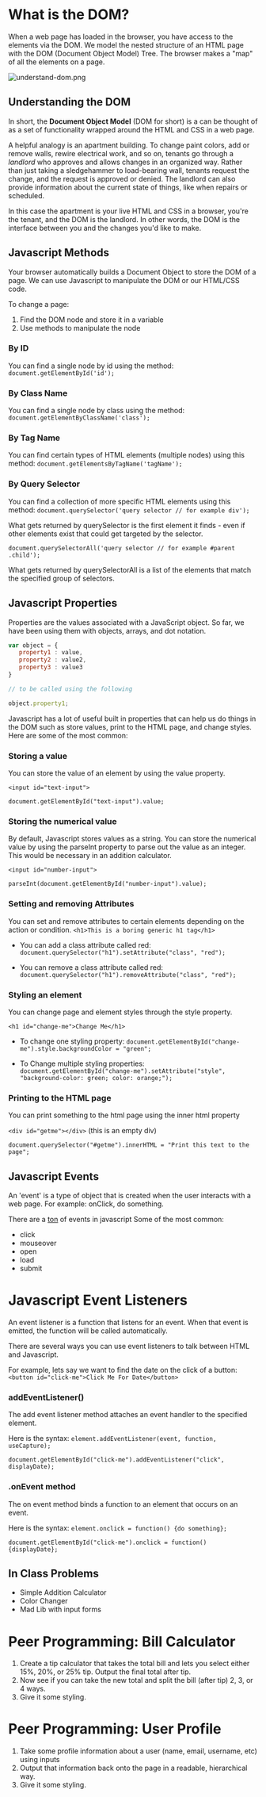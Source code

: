 # What is the DOM?
When a web page has loaded in the browser, you have access to the elements via the DOM. We model the nested structure of an HTML page with the DOM (Document Object Model) Tree. The browser makes a "map" of all the elements on a page.

![understand-dom.png](https://tiy-learn-content.s3.amazonaws.com/8565897f-understand-dom.png)

## Understanding the DOM
In short, the **Document Object Model** (DOM for short) is a can be thought of as a set of functionality wrapped around the HTML and CSS in a web page.

A helpful analogy is an apartment building. To change paint colors, add or remove walls, rewire electrical work, and so on, tenants go through a _landlord_ who approves and allows changes in an organized way. Rather than just taking a sledgehammer to load-bearing wall, tenants request the change, and the request is approved or denied. The landlord can also provide information about the current state of things, like when repairs or scheduled.

In this case the apartment is your live HTML and CSS in a browser, you're the tenant, and the DOM is the landlord. In other words, the DOM is the interface between you and the changes you'd like to make.


## Javascript Methods
Your browser automatically builds a Document Object to store the DOM of a page. We can use Javascript to manipulate the DOM or our HTML/CSS code.  

To change a page:
1. Find the DOM node and store it in a variable
2. Use methods to manipulate the node


### By ID
You can find a single node by id using the method:
<br>`document.getElementById('id');`


### By Class Name
You can find a single node by class using the method:
`document.getElementByClassName('class');`


### By Tag Name
You can find certain types of HTML elements (multiple nodes) using this method:
`document.getElementsByTagName('tagName');`


### By Query Selector
You can find a collection of more specific HTML elements using this method:
`document.querySelector('query selector // for example div');`

What gets returned by querySelector is the first element it finds - even if other elements exist that could get targeted by the selector.

`document.querySelectorAll('query selector // for example #parent .child');`

What gets returned by querySelectorAll is a list of the elements that match the specified group of selectors.



## Javascript Properties  
Properties are the values associated with a JavaScript object. So far, we have been using them with objects, arrays, and dot notation.

```js
var object = {
   property1 : value,
   property2 : value2,
   property3 : value3
}

// to be called using the following

object.property1;
```

Javascript has a lot of useful built in properties that can help us do things in the DOM such as store values, print to the HTML page, and change styles. Here are some of the most common:



### Storing a value
You can store the value of an element by using the value property.

`<input id="text-input">`

`document.getElementById("text-input").value;`



### Storing the numerical value
By default, Javascript stores values as a string. You can store the numerical value by using the parseInt property to parse out the value as an integer. This would be necessary in an addition calculator.

`<input id="number-input">`

`parseInt(document.getElementById("number-input").value);`



### Setting and removing Attributes
You can set and remove attributes to certain elements depending on the action or condition.
`<h1>This is a boring generic h1 tag</h1>`

- You can add a class attribute called red:
`document.querySelector("h1").setAttribute("class", "red");`

- You can remove a class attribute called red:
`document.querySelector("h1").removeAttribute("class", "red");`



### Styling an element
You can change page and element styles through the style property.

`<h1 id="change-me">Change Me</h1>`

- To change one styling property:
`document.getElementById("change-me").style.backgroundColor = "green";`

- To Change multiple styling properties:
`document.getElementById("change-me").setAttribute("style", "background-color: green; color: orange;");`



### Printing to the HTML page
You can print something to the html page using the inner html property

`<div id="getme"></div>` (this is an empty div)


`document.querySelector("#getme").innerHTML = "Print this text to the page";`



## Javascript Events
An 'event' is a type of object that is created when the user interacts with a web page. For example: onClick, do something.

There are a [ton](https://developer.mozilla.org/en-US/docs/Web/Events) of events in javascript Some of the most common:
- click
- mouseover
- open
- load
- submit


# Javascript Event Listeners
An event listener is a function that listens for an event. When that event is emitted, the function will be called automatically.

There are several ways you can use event listeners to talk between HTML and Javascript.

For example, lets say we want to find the date on the click of a button:
`<button id="click-me">Click Me For Date</button>`


### addEventListener()
The add event listener method attaches an event handler to the specified element.

Here is the syntax:
`element.addEventListener(event, function, useCapture);`

`document.getElementById("click-me").addEventListener("click", displayDate);`



### .onEvent method
The on event method binds a function to an element that occurs on an event.


Here is the syntax:
`element.onclick = function() {do something};`


`document.getElementById("click-me").onclick = function() {displayDate};`


## In Class Problems
- Simple Addition Calculator
- Color Changer
- Mad Lib with input forms


# Peer Programming: Bill Calculator
1. Create a tip calculator that takes the total bill and lets you select either 15%, 20%, or 25% tip. Output the final total after tip.
2. Now see if you can take the new total and split the bill (after tip) 2, 3, or 4 ways.
3. Give it some styling.  

# Peer Programming: User Profile
1. Take some profile information about a user (name, email, username, etc) using inputs
2. Output that information back onto the page in a readable, hierarchical way.
3. Give it some styling.
